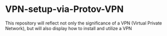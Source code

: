 # VPN-setup-via-Protov-VPN
This repository will reflect not only the significance of a VPN (Virtual Private Network), but will also display how to install and utilize a VPN
